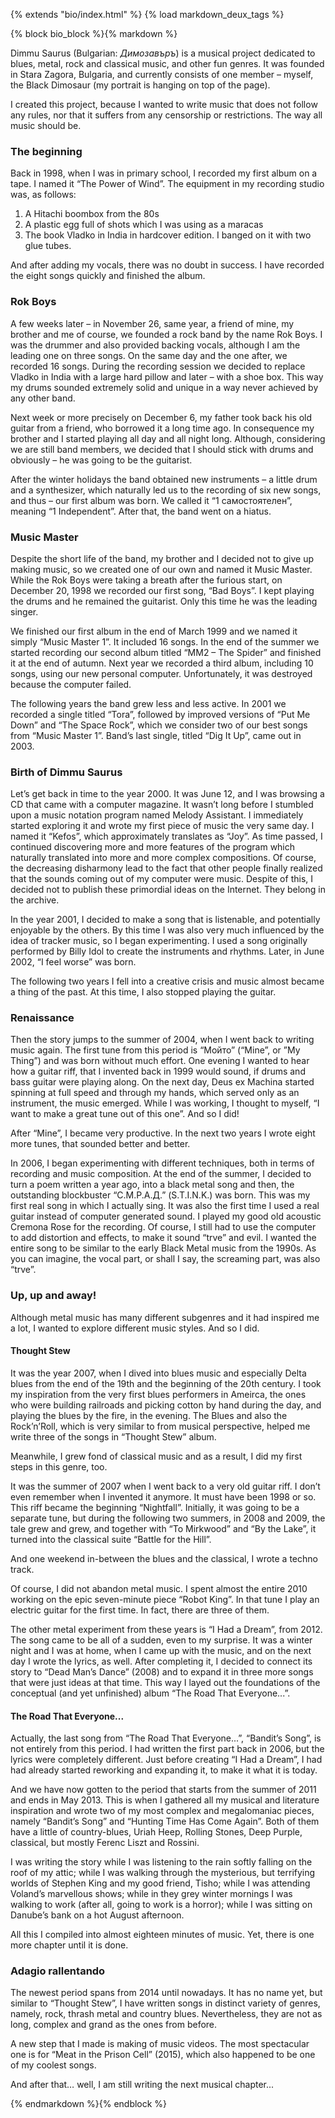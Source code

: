 {% extends "bio/index.html" %}
{% load markdown_deux_tags %}

{% block bio_block %}{% markdown %}

Dimmu Saurus (Bulgarian: *Димозавъръ*) is a musical project dedicated to blues, metal, rock and classical music, and other fun genres. It was founded in Stara Zagora, Bulgaria, and currently consists of one member – myself, the Black Dimosaur (my portrait is hanging on top of the page).

I created this project, because I wanted to write music that does not follow any rules, nor that it suffers from any censorship or restrictions. The way all music should be.

### The beginning
Back in 1998, when I was in primary school, I recorded my first album on a tape. I named it “The Power of Wind”. The equipment in my recording studio was, as follows:

1. A Hitachi boombox from the 80s
2. A plastic egg full of shots which I was using as a maracas
3. The book Vladko in India in hardcover edition. I banged on it with two glue tubes.

And after adding my vocals, there was no doubt in success. I have recorded the eight songs quickly and finished the album.

### Rok Boys

A few weeks later – in November 26, same year, a friend of mine, my brother and me of course, we founded a rock band by the name Rok Boys. I was the drummer and also provided backing vocals, although I am the leading one on three songs. On the same day and the one after, we recorded 16 songs. During the recording session we decided to replace Vladko in India with a large hard pillow and later – with a shoe box. This way my drums sounded extremely solid and unique in a way never achieved by any other band.

Next week or more precisely on December 6, my father took back his old guitar from a friend, who borrowed it a long time ago. In consequence my brother and I started playing all day and all night long. Although, considering we are still band members, we decided that I should stick with drums and obviously – he was going to be the guitarist.

After the winter holidays the band obtained new instruments – a little drum and a synthesizer, which naturally led us to the recording of six new songs, and thus – our first album was born. We called it “1 самостоятелен”, meaning “1 Independent”. After that, the band went on a hiatus.

### Music Master

Despite the short life of the band, my brother and I decided not to give up making music, so we created one of our own and named it Music Master. While the Rok Boys were taking a breath after the furious start, on December 20, 1998 we recorded our first song, “Bad Boys”. I kept playing the drums and he remained the guitarist. Only this time he was the leading singer.

We finished our first album in the end of March 1999 and we named it simply “Music Master 1”. It included 16 songs. In the end of the summer we started recording our second album titled “MM2 – The Spider” and finished it at the end of autumn. Next year we recorded a third album, including 10 songs, using our new personal computer. Unfortunately, it was destroyed because the computer failed.

The following years the band grew less and less active. In 2001 we recorded a single titled “Tora”, followed by improved versions of “Put Me Down” and “The Space Rock”, which we consider two of our best songs from “Music Master 1”. Band’s last single, titled “Dig It Up”, came out in 2003.

### Birth of Dimmu Saurus

Let’s get back in time to the year 2000. It was June 12, and I was browsing a CD that came with a computer magazine. It wasn’t long before I stumbled upon a music notation program named Melody Assistant. I immediately started exploring it and wrote my first piece of music the very same day. I named it “Kefos”, which approximately translates as “Joy”. As time passed, I continued discovering more and more features of the program which naturally translated into more and more complex compositions. Of course, the decreasing disharmony lead to the fact that other people finally realized that the sounds coming out of my computer were music. Despite of this, I decided not to publish these primordial ideas on the Internet. They belong in the archive.

In the year 2001, I decided to make a song that is listenable, and potentially enjoyable by the others. By this time I was also very much influenced by the idea of tracker music, so I began experimenting. I used a song originally performed by Billy Idol to create the instruments and rhythms. Later, in June 2002, “I feel worse” was born.

The following two years I fell into a creative crisis and music almost became a thing of the past. At this time, I also stopped playing the guitar.

### Renaissance

Then the story jumps to the summer of 2004, when I went back to writing music again. The first tune from this period is “Мойто” (“Mine”, or ”My Thing”) and was born without much effort. One evening I wanted to hear how a guitar riff, that I invented back in 1999 would sound, if drums and bass guitar were playing along. On the next day, Deus ex Machina started spinning at full speed and through my hands, which served only as an instrument, the music emerged. While I was working, I thought to myself, “I want to make a great tune out of this one”. And so I did!

After “Mine”, I became very productive. In the next two years I wrote eight more tunes, that sounded better and better.

In 2006, I began experimenting with different techniques, both in terms of recording and music composition. At the end of the summer, I decided to turn a poem written a year ago, into a black metal song and then, the outstanding blockbuster “С.М.Р.А.Д.” (S.T.I.N.K.) was born. This was my first real song in which I actually sing. It was also the first time I used a real guitar instead of computer generated sound. I played my good old acoustic Cremona Rose for the recording. Of course, I still had to use the computer to add distortion and effects, to make it sound “trve” and evil. I wanted the entire song to be similar to the early Black Metal music from the 1990s. As you can imagine, the vocal part, or shall I say, the screaming part, was also “trve”.

### Up, up and away!

Although metal music has many different subgenres and it had inspired me a lot, I wanted to explore different music styles. And so I did.

#### Thought Stew

It was the year 2007, when I dived into blues music and especially Delta blues from the end of the 19th and the beginning of the 20th century. I took my inspiration from the very first blues performers in Ameirca, the ones who were building railroads and picking cotton by hand during the day, and playing the blues by the fire, in the evening. The Blues and also the Rock’n’Roll, which is very similar to from musical perspective, helped me write three of the songs in “Thought Stew” album.

Meanwhile, I grew fond of classical music and as a result, I did my first steps in this genre, too.

It was the summer of 2007 when I went back to a very old guitar riff. I don’t even remember when I invented it anymore. It must have been 1998 or so. This riff became the beginning “Nightfall”. Initially, it was going to be a separate tune, but during the following two summers, in 2008 and 2009, the tale grew and grew, and together with “To Mirkwood” and “By the Lake”, it turned into the classical suite “Battle for the Hill”.

And one weekend in-between the blues and the classical, I wrote a techno track.

Of course, I did not abandon metal music. I spent almost the entire 2010 working on the epic seven-minute piece “Robot King”. In that tune I play an electric guitar for the first time. In fact, there are three of them.

The other metal experiment from these years is “I Had a Dream”, from 2012. The song came to be all of a sudden, even to my surprise. It was a winter night and I was at home, when I came up with the music, and on the next day I wrote the lyrics, as well. After completing it, I decided to connect its story to “Dead Man’s Dance” (2008) and to expand it in three more songs that were just ideas at that time. This way I layed out the foundations of the conceptual (and yet unfinished) album “The Road That Everyone...”.

#### The Road That Everyone...
Actually, the last song from “The Road That Everyone...”, “Bandit’s Song”, is not entirely from this period. I had written the first part back in 2006, but the lyrics were completely different. Just before creating “I Had a Dream”, I had had already started reworking and expanding it, to make it what it is today.

And we have now gotten to the period that starts from the summer of 2011 and ends in May 2013. This is when I gathered all my musical and literature inspiration and wrote two of my most complex and megalomaniac pieces, namely “Bandit’s Song” and “Hunting Time Has Come Again”. Both of them have a little of country-blues, Uriah Heep, Rolling Stones, Deep Purple, classical, but mostly Ferenc Liszt and Rossini.

I was writing the story while I was listening to the rain softly falling on the roof of my attic; while I was walking through the mysterious, but terrifying worlds of Stephen King and my good friend, Tisho; while I was attending Voland’s marvellous shows; while in they grey winter mornings I was walking to work (after all, going to work is a horror); while I was sitting on Danube’s bank on a hot August afternoon.

All this I compiled into almost eighteen minutes of music. Yet, there is one more chapter until it is done.

### Adagio rallentando

The newest period spans from 2014 until nowadays. It has no name yet, but similar to “Thought Stew”, I have written songs in distinct variety of genres, namely, rock, thrash metal and country blues. Nevertheless, they are not as long, complex and grand as the ones from before.

A new step that I made is making of music videos. The most spectacular one is for “Meat in the Prison Cell” (2015), which also happened to be one of my coolest songs.

And after that… well, I am still writing the next musical chapter...

{% endmarkdown %}{% endblock %}
